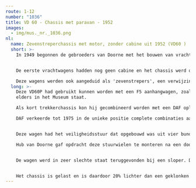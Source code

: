 ```yaml
---
route: 1-12
number: "1036"
title: VD 60 - Chassis met paravan - 1952
images:
  - img/mus._nr._1036.png
nl:
  name: Zevenstreperchassis met motor, zonder cabine uit 1952 (VD60 )
  short: >-
    In 1949 begonnen de gebroeders van Doorne met het bouwen van vrachtwagens. 


    De eerste vrachtwagens hadden nog geen cabine en het chassis werd op deze manier getransporteerd naar de carrosseriebouwers. De stoel moest terugkomen en had een statiegeld van 125 gulden; nu ongeveer 55 euro.

    Deze wagens werden ook aangeduid als 'zevenstrepers', een verwijzing naar de radiatorgrille die bestond uit zeven verchroomde 'strepen'.
  long: >-
    Deze VD60P had gebruikt kunnen worden met een F5 aanhangwagen, zoals die
    elders in het Museum staat. 

    Als kort trekkerchassis kon hij gecombineerd worden met een DAF oplegger, bijvoorbeeld de HD10 schommelasoplegger, waarvan ook een voorbeeld aanwezig is in de vorm van de DAF losser.

    DAF verkeerde tot 1975 in de unieke positie complete combinaties aan te kunnen bieden. Indien gewenst zelfs compleet met opbouw.


    Deze wagen had het veiligheidsstuur dat opgebouwd was uit vier bundels van spaken die bij een aanrijding wegbogen zodat de chauffeur er niet door gewond kon raken.

    Hub van Doorne gaf opdracht deze stuurwielen te monteren na een dodelijk ongeval.


    De wagen werd in zeer slechte staat teruggevonden bij een sloper. De cabine was niet meer te gebruiken en werd verwijderd. Met behulp van onderdelen van een donorchassis werd de auto weer in orde gemaakt. Hij is waarschijnlijk van de band gekomen zoals hij hier staat opgesteld voordat hij naar een carrosseriebedrijf ging dat er een cabine op plaatste.


    Het chassis is gelast en is daardoor 20% lichter dan een geklonken constructie. Bovendien was lassen minder arbeidsintensief dan klinken omdat er dan geen gaten voorgeboord moesten worden.
---
```

